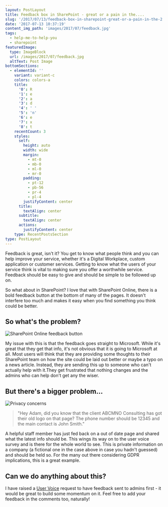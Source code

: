 ```yaml
---
layout: PostLayout
title: Feedback box in SharePoint - great or a pain in the....
slug: '/2017/07/13/feedback-box-in-sharepoint-great-or-a-pain-in-the-2'
date: '2017-07-13 10:37:19'
content_img_path: 'images/2017/07/feedback.jpg'
tags:
  - help-me-to-help-you
  - sharepoint
featuredImage:
  type: ImageBlock
  url: /images/2017/07/feedback.jpg
  altText: Post Image
bottomSections:
  - elementId: ''
    variant: variant-c
    colors: colors-a
    title:
      '0': R
      '1': e
      '2': a
      '3': d
      '4': ' '
      '5': 'n'
      '6': e
      '7': x
      '8': t
    recentCount: 3
    styles:
      self:
        height: auto
        width: wide
        margin:
          - mt-0
          - mb-0
          - ml-0
          - mr-0
        padding:
          - pt-12
          - pb-56
          - pr-4
          - pl-4
        justifyContent: center
      title:
        textAlign: center
      subtitle:
        textAlign: center
      actions:
        justifyContent: center
    type: RecentPostsSection
type: PostLayout
---
```


Feedback is great, isn't it? You get to know what people think and you can help improve your service, whether it's a Digital Workplace, custom application or customer services. Getting to know what the users of your service think is vital to making sure you offer a worthwhile service. Feedback should be easy to give and should be simple to be followed up on.

So what about in SharePoint? I love that with SharePoint Online, there is a bold feedback button at the bottom of many of the pages. It doesn't interfere too much and makes it easy when you find something you think could be better.

## So what's the problem?

![SharePoint Online feedback button](/images/2017/07/SharePoint-feedback-and-mobile-app.JPG)

My issue with this is that the feedback goes straight to Microsoft. While it's great that they get that info, it's not obvious that it is going to Microsoft at all. Most users will think that they are providing some thoughts to their SharePoint team on how the site could be laid out better or maybe a typo on a news article. Instead, they are sending this up to someone who can't actually help with it.They get frustrated that nothing changes and the admins who can help don't get any the wiser.

## But there's a bigger problem...

![Privacy concerns](/images/2017/07/Gagged_by_Privacy.JPG)

> "Hey Adam, did you know that the client ABCMNO Consulting has got their old logo on that page? The phone number should be 12345 and the main contact is John Smith."

A helpful staff member has just fed back on a out of date page and shared what the latest info should be. This wings its way on to the user voice survey and is there for the whole world to see. This is private information on a company (a fictional one in the case above in case you hadn't guessed) and should be held so. For the many out there considering GDPR implications, this is a great example.

## Can we do anything about this?

I have raised a [User Voice](https://sharepoint.uservoice.com/forums/329214-sites-and-collaboration/suggestions/20072722-send-feedback-to-site-admins-first) request to have feedback sent to admins first - it would be great to build some momentum on it. Feel free to add your feedback in the comments too, naturally!
